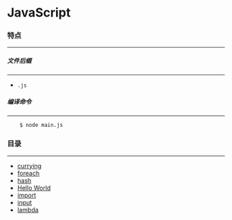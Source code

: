 JavaScript
===

### 特点
---
##### 文件后缀
---
* `.js`

##### 编译命令
---
```
	$ node main.js
```

### 目录
---
* [currying](https://github.com/PFei-He/Language-Study-Note/tree/master/JavaScript/currying)
* [foreach](https://github.com/PFei-He/Language-Study-Note/tree/master/JavaScript/foreach)
* [hash](https://github.com/PFei-He/Language-Study-Note/tree/master/JavaScript/hash)
* [Hello World](https://github.com/PFei-He/Language-Study-Note/tree/master/JavaScript/Hello%20World)
* [import](https://github.com/PFei-He/Language-Study-Note/tree/master/JavaScript/import)
* [input](https://github.com/PFei-He/Language-Study-Note/tree/master/JavaScript/input)
* [lambda](https://github.com/PFei-He/Language-Study-Note/tree/master/JavaScript/lambda%20-%20closure)
